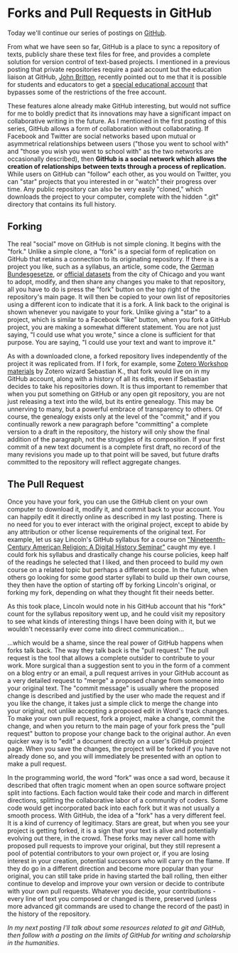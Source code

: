 # Forks and Pull Requests in GitHub

Today we'll continue our series of postings on [GitHub](http://github.com). 

From what we have seen so far, GitHub is a place to sync a repository of texts, publicly share these text files for free, and provides a complete solution for version control of text-based projects. I mentioned in a previous posting that private repositories require a paid account but the education liaison at GitHub, [John Britton][6], recently pointed out to me that it is possible for students and educators to get a [special educational account][7] that bypasses some of the restrictions of the free account.

   [6]: http://johndbritton.com/
   [7]: https://github.com/edu

These features alone already make GitHub interesting, but would not suffice for me to boldly predict that its innovations may have a significant impact on collaborative writing in the future. As I mentioned in the first posting of this series, GitHub allows a form of collaboration without collaborating. If Facebook and Twitter are social networks based upon mutual or asymmetrical relationships between users ("those you went to school with" and "those you wish you went to school with" as the two networks are occasionally described), then **GitHub is a social network which allows the creation of relationships between texts through a process of replication.** While users on GitHub can "follow" each other, as you would on Twitter, you can "star" projects that you interested in or "watch" their progress over time. Any public repository can also be very easily "cloned," which downloads the project to your computer, complete with the hidden ".git" directory that contains its full history.

## Forking

The real "social" move on GitHub is not simple cloning. It begins with the "fork." Unlike a simple clone, a "fork" is a special form of replication on GitHub that retains a connection to its originating repository. If there is a project you like, such as a syllabus, an article, some code, the [German Bundesgesetze][8], or [official datasets][9] from the city of Chicago and you want to adopt, modify, and then share any changes you make to that repository, all you have to do is press the "fork" button on the top right of the repository's main page. It will then be copied to your own list of repositories using a different icon to indicate that it is a fork. A link back to the original is shown whenever you navigate to your fork. Unlike giving a "star" to a project, which is similar to a Facebook "like" button, when you fork a GitHub project, you are making a somewhat different statement. You are not just saying, "I could use what you wrote," since a clone is sufficient for that purpose. You are saying, "I could use your text and want to improve it."

   [8]: https://github.com/bundestag/gesetze
   [9]: https://github.com/chicago

As with a downloaded clone, a forked repository lives independently of the project it was replicated from. If I fork, for example, some [Zotero Workshop materials][10] by Zotero wizard Sebastian K., that fork would live on in my GitHub account, along with a history of all its edits, even if Sebastian decides to take his repositories down. It is thus important to remember that when you put something on GitHub or any open git repository, you are not just releasing a text into the wild, but its entire genealogy. This may be unnerving to many, but a powerful embrace of transparency to others. Of course, the genealogy exists only at the level of the "commit," and if you continually rework a new paragraph before "committing" a complete version to a draft in the repository, the history will only show the final addition of the paragraph, not the struggles of its composition. If your first commit of a new text document is a complete first draft, no record of the many revisions you made up to that point will be saved, but future drafts committed to the repository will reflect aggregate changes.

   [10]: https://github.com/adam3smith/zotero-workshops

## The Pull Request

Once you have your fork, you can use the GitHub client on your own computer to download it, modify it, and commit back to your account. You can happily edit it directly online as described in my last posting. There is no need for you to ever interact with the original project, except to abide by any attribution or other license requirements of the original text. For example, let us say Lincoln's GitHub syllabus for a course on ["Nineteenth-Century American Religion: A Digital History Seminar"][11] caught my eye. I could fork his syllabus and drastically change his course policies, keep half of the readings he selected that I liked, and then proceed to build my own course on a related topic but perhaps a different scope. In the future, when others go looking for some good starter syllabi to build up their own course, they then have the option of starting off by forking Lincoln's original, or forking my fork, depending on what they thought fit their needs better.

   [11]: https://github.com/lmullen/religion-19c-dh

As this took place, Lincoln would note in his GitHub account that his "fork" count for the syllabus repository went up, and he could visit my repository to see what kinds of interesting things I have been doing with it, but we wouldn't necessarily ever come into direct communication...

...which would be a shame, since the real power of GitHub happens when forks talk back. The way they talk back is the "pull request." The pull request is the tool that allows a complete outsider to contribute to your work. More surgical than a suggestion sent to you in the form of a comment on a blog entry or an email, a pull request arrives in your GitHub account as a very detailed request to "merge" a proposed change from someone into your original text. The "commit message" is usually where the proposed change is described and justified by the user who made the request and if you like the change, it takes just a simple click to merge the change into your original, not unlike accepting a proposed edit in Word's track changes. To make your own pull request, fork a project, make a change, commit the change, and when you return to the main page of your fork press the "pull request" button to propose your change back to the original author. An even quicker way is to "edit" a document directly on a user's GitHub project page. When you save the changes, the project will be forked if you have not already done so, and you will immediately be presented with an option to make a pull request.

In the programming world, the word "fork" was once a sad word, because it described that often tragic moment when an open source software project split into factions. Each faction would take their code and march in different directions, splitting the collaborative labor of a community of coders. Some code would get incorporated back into each fork but it was not usually a smooth process. With GitHub, the idea of a "fork" has a very different feel. It is a kind of currency of legitimacy. Stars are great, but when you see your project is getting forked, it is a sign that your text is alive and potentially evolving out there, in the crowd. These forks may never call home with proposed pull requests to improve your original, but they still represent a pool of potential contributors to your own project or, if you are losing interest in your creation, potential successors who will carry on the flame. If they do go in a different direction and become more popular than your original, you can still take pride in having started the ball rolling, then either continue to develop and improve your own version or decide to contribute with your own pull requests. Whatever you decide, your contributions - every line of text you composed or changed is there, preserved (unless more advanced git commands are used to change the record of the past) in the history of the repository.

*In my next posting I'll talk about some resources related to git and GitHub, then follow with a posting on the limits of GitHub for writing and scholarship in the humanities*.

   [12]: http://octodex.github.com/faq.html
